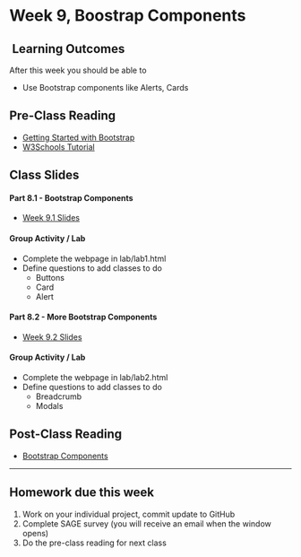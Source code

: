 # Week 9, Boostrap Components

## <i class="fa fa-star"></i>&nbsp;Learning Outcomes ###
After this week you should be able to 

- Use Bootstrap components like Alerts, Cards


## Pre-Class Reading
- [Getting Started with Bootstrap](https://getbootstrap.com/docs/4.1/getting-started/introduction/)
- [W3Schools Tutorial](https://www.w3schools.com/bootstrap4/)

## Class Slides

#### Part 8.1 - Bootstrap Components
- [Week 9.1 Slides](/slides/ist263-w9-1.pdf)

#### Group Activity / Lab
- Complete the webpage in lab/lab1.html
- Define questions to add classes to do
    - Buttons
    - Card
    - Alert

#### Part 8.2 - More Bootstrap Components
- [Week 9.2 Slides](/slides/ist263-w9-2.pdf)


#### Group Activity / Lab
- Complete the webpage in lab/lab2.html
- Define questions to add classes to do
    - Breadcrumb
    - Modals

## Post-Class Reading
- [Bootstrap Components](https://getbootstrap.com/docs/4.1/components/alerts/)

---  

## Homework due this week ###
1. Work on your individual project, commit update to GitHub
5. Complete SAGE survey (you will receive an email when the window opens)
6. Do the pre-class reading for next class
